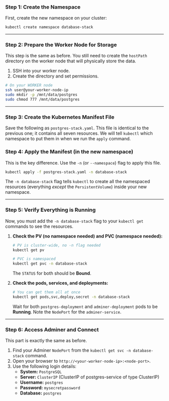 ### Step 1: Create the Namespace

First, create the new namespace on your cluster:

```bash
kubectl create namespace database-stack
```

-----

### Step 2: Prepare the Worker Node for Storage

This step is the same as before. You still need to create the `hostPath` directory on the worker node that will physically store the data.

1.  SSH into your worker node.
2.  Create the directory and set permissions.

<!-- end list -->

```bash
# On your WORKER node
ssh user@your-worker-node-ip
sudo mkdir -p /mnt/data/postgres
sudo chmod 777 /mnt/data/postgres
```

-----

### Step 3: Create the Kubernetes Manifest File

Save the following as `postgres-stack.yaml`. This file is identical to the previous one; it contains all seven resources. We will tell `kubectl` which namespace to put them in when we run the `apply` command.


### Step 4: Apply the Manifest (in the new namespace)

This is the key difference. Use the `-n` (or `--namespace`) flag to apply this file.

```bash
kubectl apply -f postgres-stack.yaml -n database-stack
```

The `-n database-stack` flag tells `kubectl` to create all the namespaced resources (everything *except* the `PersistentVolume`) inside your new namespace.

-----

### Step 5: Verify Everything is Running

Now, you must add the `-n database-stack` flag to your `kubectl get` commands to see the resources.

1.  **Check the PV (no namespace needed) and PVC (namespace needed):**

    ```bash
    # PV is cluster-wide, no -n flag needed
    kubectl get pv

    # PVC is namespaced
    kubectl get pvc -n database-stack
    ```

    The `STATUS` for both should be **Bound**.

2.  **Check the pods, services, and deployments:**

    ```bash
    # You can get them all at once
    kubectl get pods,svc,deploy,secret -n database-stack
    ```

    Wait for both `postgres-deployment` and `adminer-deployment` pods to be **Running**. Note the `NodePort` for the `adminer-service`.

-----

### Step 6: Access Adminer and Connect

This part is exactly the same as before.

1.  Find your Adminer `NodePort` from the `kubectl get svc -n database-stack` command.
2.  Open your browser to `http://<your-worker-node-ip>:<node-port>`.
3.  Use the following login details:
      * **System:** `PostgreSQL`
      * **Server:** `ClusterIP` (ClusterIP of postgres-service of type ClusterIP)
      * **Username:** `postgres`
      * **Password:** `mysecretpassword`
      * **Database:** `postgres`

